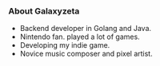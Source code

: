 ### About Galaxyzeta

- Backend developer in Golang and Java.
- Nintendo fan. played a lot of games.
- Developing my indie game.
- Novice music composer and pixel artist.
